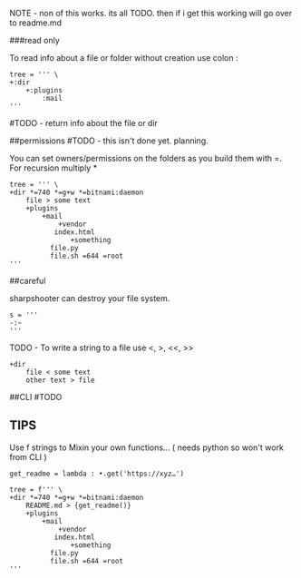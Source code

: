 NOTE - non of this works. its all TODO. then if i get this working will go over to readme.md


###read only

To read info about a file or folder without creation use colon :

```
tree = ''' \
+:dir
    +:plugins
        :mail
'''
```

#TODO - return info about the file or dir


##permissions #TODO - this isn't done yet. planning.

You can set owners/permissions on the folders as you build them with =. For recursion multiply *

```
tree = ''' \
+dir *=740 *=g+w *=bitnami:daemon
    file > some text
    +plugins
        +mail
            +vendor
	       index.html
               +something
		  file.py
		  file.sh =644 =root
'''
```

##careful

sharpshooter can destroy your file system.

```
s = '''
-:~
'''
```


TODO - To write a string to a file use <, >, <<, >>

```
+dir
    file < some text
    other text > file
```


##CLI
#TODO


## TIPS

Use f strings to Mixin your own functions… ( needs python so won't work from CLI )

```
get_readme = lambda : •.get('https://xyz…')

tree = f''' \
+dir *=740 *=g+w *=bitnami:daemon
    README.md > {get_readme()}
    +plugins
        +mail
            +vendor
	       index.html
               +something
		  file.py
		  file.sh =644 =root
'''
```

